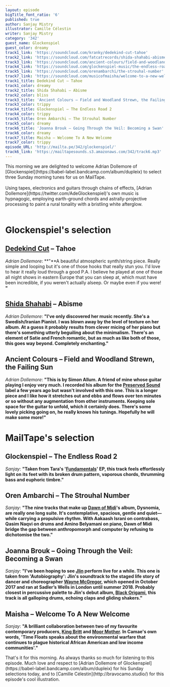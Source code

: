 ```yaml
---
layout: episode
bigTitle_font_ratio: '6'
published: true
author: Sanjay Mistry
illustrator: Camille Célestin
writer: Sanjay Mistry
category: '342'
guest_name: Glockenspiel
guest_color: dreamy
track1_link: 'https://soundcloud.com/kranky/dedekind-cut-tahoe'
track2_link: 'https://soundcloud.com/fatcatrecords/shida-shahabi-abisme'
track3_link: 'https://soundcloud.com/ancient-colours/field-and-woodland-strewn-the'
track4_link: 'https://soundcloud.com/glockenspiel-music/the-endless-road-1'
track5_link: 'https://soundcloud.com/orenambarchi/the-strouhal-number'
track7_link: 'https://soundcloud.com/musicofmaisha/welcome-to-a-new-welcome'
track1_title: Dedekind Cut – Tahoe
track1_color: dreamy
track2_title: Shida Shahabi – Abisme
track2_color: bliss
track3_title: 'Ancient Colours – Field and Woodland Strewn, the Failing Sun'
track3_color: trippy
track4_title: Glockenspiel – The Endless Road 2
track4_color: trippy
track5_title: Oren Ambarchi – The Strouhal Number
track5_color: dreamy
track6_title: 'Joanna Brouk – Going Through the Veil: Becoming a Swan'
track6_color: dreamy
track7_title: Maisha – Welcome To A New Welcome
track7_color: trippy
episode_URL: 'http://mailta.pe/342/glockenspiel/'
track6_link: 'https://mailtapesounds.s3.amazonaws.com/342/track6.mp3'
---
```

<p id="introduction">This morning we are delighted to welcome Adrian Dollemore of [Glockenspiel](https://babel-label.bandcamp.com/album/dupleix) to select three Sunday morning tunes for us on MailTape.
<br><br>
Using tapes, electronics and guitars through chains of effects, [Adrian Dollemore](https://twitter.com/AdeGlockenspiel)'s own music is hypnagogic, employing earth-ground chords and astrally-projective processing to paint a rural tonality with a bristling white afterglow.
<br><br></p>


# Glockenspiel's selection

## [Dedekind Cut](https://soundcloud.com/leebannon/) – Tahoe
_Adrian Dollemore_: **"**A beautiful atmospheric synth/string piece. Really simple and looping but it's one of those hooks that really stun you. I'd love to hear it really loud through a good P.A. I believe he played at one of those all night shows in eastern Europe that you can sleep at, which must have been incredible, if you weren't actually alseep. Or maybe even if you were! **"**

## [Shida Shahabi](https://shidashahabi.com/) – Abisme
_Adrian Dollemore_: **"**I've only discovered her music recently. She's a Swedish/Iranian Pianist. I was blown away by the level of texture on her  album. At a guess it probably results from clever micing of her piano but there's something utterly beguiling about the minimalism. There's an element of Satie and French romantic, but as much as like both of those, this goes way beyond. Completely enchanting.**"**

## Ancient Colours – Field and Woodland Strewn, the Failing Sun
_Adrian Dollemore_: **"**This is by Simon Allum. A friend of mine whose guitar playing I enjoy very much. I recorded his album for the [Preserved Sound](http://www.preservedsound.com/) label a few years ago but wasn't involved with this one. This is a longer piece and I like how it stretches out and ebbs and flows over ten minutes or so without any augmentation from other instruments. Keeping sole space for the guitar to unfold, which it certainly does. There's some lovely picking going on, he really knows his tunings. Hopefully he will make some more!**"**


# MailTape's selection

## Glockenspiel – The Endless Road 2
_Sanjay_: **"**Taken from Tara's '[Fundamentals](https://tararodgers.bandcamp.com/album/fundamentals-ep)' EP, this track feels effortlessly light on its feet with its broken drum pattern, vaporous chords, thrumming bass and euphoric timbre.**"**

## Oren Ambarchi – The Strouhal Number
_Sanjay_: **"**The nine tracks that make up [Dawn of Midi](http://dawnofmidi.com/)'s album, Dysnomia, are really one long suite. It's contemplative, spacious, gentle and quiet—while carrying a propulsive rhythm. With Aakaash Israni on contrabass, Qasim Naqvi on drums and Amino Belyamani on piano, Dawn of Midi bridge the gap between anthropomorph and computer by refusing to dichotomise the two.**"**

## Joanna Brouk – Going Through the Veil: Becoming a Swan
_Sanjay_: **"**I've been hoping to see [Jlin](https://soundcloud.com/jlinnarlei) perform live for a while. This one is taken from 'Autobiography': Jlin's soundtrack to the staged life story of dancer and choreographer [Wayne McGregor](https://waynemcgregor.com/), which opened in October 2017 and ran at Sadler’s Wells in London until summer 2018. Probably closest in percussive palette to Jlin's debut album, [Black Origami](https://planet.mu/releases/black-origami/), this track is all galloping drums, echoing claps and gliding shakers.**"**

## Maisha – Welcome To A New Welcome
_Sanjay_: **"**A brilliant collaboration between two of my favourite contemporary producers, [King Britt](http://www.kingbritt.com/) and [Moor Mother](https://www.mailta.pe/269/moor-mother/). In Camae's own words, 'Time Floats speaks about the environmental warfare that continues to plague historical African American and low income communities'.**"**


<p id="outroduction">That's it for this morning. As always thanks so much for listening to this episode. Much love and respect to [Adrian Dollemore of Glockenspiel](https://babel-label.bandcamp.com/album/dupleix) for his Sunday selections today, and to [Camille Célestin](http://bravocamo.studio/) for this episode's cool illustration.</p>
